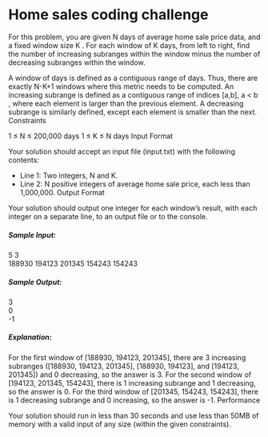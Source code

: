# Home sales coding challenge

For this problem, you are given N days of average home sale price data, and a fixed window size K . For each window of K days, from left to right, find the number of increasing subranges within the window minus the number of decreasing subranges within the window.

A window of days is defined as a contiguous range of days. Thus, there are exactly N-K+1 windows where this metric needs to be computed. An increasing subrange is defined as a contiguous range of indices [a,b], a < b , where each element is larger than the previous element. A decreasing subrange is similarly defined, except each element is smaller than the next.
Constraints

1 ≤ N ≤ 200,000 days
1 ≤ K ≤ N days
Input Format

Your solution should accept an input file (input.txt) with the following contents:

- Line 1: Two integers, N and K.
- Line 2: N positive integers of average home sale price, each less than 1,000,000.
Output Format

Your solution should output one integer for each window’s result, with each integer on a separate line, to an output file or to the console.

##### Sample Input:
5 3 <br>
188930 194123 201345 154243 154243

##### Sample Output:
3 <br>
0 <br>
-1 <br>


##### Explanation:

For the first window of [188930, 194123, 201345], there are 3 increasing subranges ([188930, 194123, 201345], [188930, 194123], and [194123, 201345]) and 0 decreasing, so the answer is 3. For the second window of [194123, 201345, 154243], there is 1 increasing subrange and 1 decreasing, so the answer is 0. For the third window of [201345, 154243, 154243], there is 1 decreasing subrange and 0 increasing, so the answer is -1.
Performance

Your solution should run in less than 30 seconds and use less than 50MB of memory with a valid input of any size (within the given constraints).
